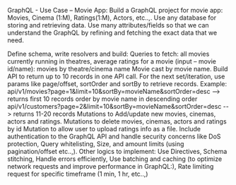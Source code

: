 GraphQL - Use Case – Movie App:
Build a GraphQL project for movie app: Movies, Cinema (1:M), Ratings(1:M), Actors, etc..,. Use any database for storing and retrieving data. Use many attributes/fields so that we can understand the GraphQL by refining and fetching the exact data that we need.
 
Define schema, write resolvers and build:
Queries to fetch:
all movies currently running in theatres,
average ratings for a movie (input – movie id/name):
movies by theatre/cinema name
Movie cast by movie name.
Build API to return up to 10 records in one API call. For the next set/iteration, use params like page/offset, sortOrder and sortBy to retrieve records.
Example: api/v1/movies?page=1&limit=10&sortBy=movieName&sortOrder=desc --> returns first 10 records order by movie name in descending order
               api/v1/customers?page=2&limit=10&sortBy=movieName&sortOrder=desc --> returns 11-20 records
Mutations to Add/update new movies, cinemas, actors and ratings.
Mutations to delete movies, cinemas, actors and ratings by id
Mutation to allow user to upload ratings info as a file.
Include authentication to the GraphQL API and handle security concerns like DoS protection, Query whitelisting, Size, and amount limits (using pagination/offset etc..,).
Other logics to implement: Use Directives, Schema stitching, Handle errors efficiently, Use batching and caching (to optimize network requests and improve performance in GraphQL:), Rate limiting request for specific timeframe (1 min, 1 hr, etc..,) 
